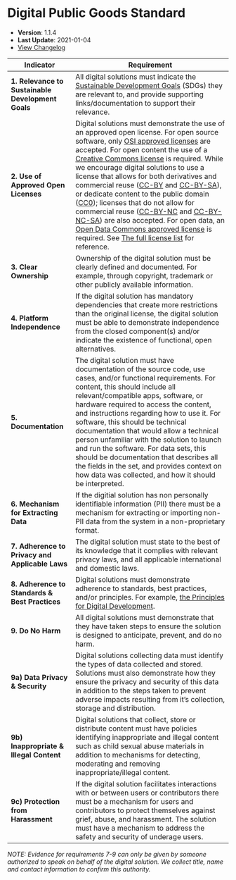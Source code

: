 # Digital Public Goods Standard

- **Version**: 1.1.4
- **Last Update**: 2021-01-04
- [View Changelog](https://github.com/DPGAlliance/DPG-Standard/blob/master/CHANGELOG.md)

Indicator | Requirement
--- | ---
**1. Relevance to Sustainable Development Goals** | All digital solutions must indicate the [Sustainable Development Goals](https://sdgs.un.org/goals) (SDGs) they are relevant to, and provide supporting links/documentation to support their relevance.
**2. Use of Approved Open Licenses** | Digital solutions must demonstrate the use of an approved open license. For open source software, only [OSI approved licenses](https://opensource.org/licenses) are accepted. For open content the use of a [Creative Commons license](https://creativecommons.org/licenses/) is required. While we encourage digital solutions to use a license that allows for both derivatives and commercial reuse ([CC-BY](https://creativecommons.org/licenses/by/4.0/) and [CC-BY-SA](https://creativecommons.org/licenses/by-sa/4.0/)), or dedicate content to the public domain ([CC0](https://creativecommons.org/choose/zero/)); licenses that do not allow for commercial reuse ([CC-BY-NC](https://creativecommons.org/licenses/by-nc/4.0/) and [CC-BY-NC-SA](https://creativecommons.org/licenses/by-nc-sa/4.0/)) are also accepted. For open data, an [Open Data Commons approved license](https://opendefinition.org/licenses/) is required. See [The full license list](https://github.com/unicef/publicgoods-candidates/blob/master/docs/licenses.md) for reference.
**3. Clear Ownership** | Ownership of the digital solution must be clearly defined and documented. For example, through copyright, trademark or other publicly available information.
**4. Platform Independence** | If the digital solution has mandatory dependencies that create more restrictions than the original license, the digital solution must be able to demonstrate independence from the closed component(s) and/or indicate the existence of functional, open alternatives.
**5. Documentation** | The digital solution must have documentation of the source code, use cases, and/or functional requirements. For content, this should include all relevant/compatible apps, software, or hardware required to access the content, and instructions regarding how to use it. For software, this should be technical documentation that would allow a technical person unfamiliar with the solution to launch and run the software. For data sets, this should be documentation that describes all the fields in the set, and provides context on how data was collected, and how it should be interpreted.
**6. Mechanism for Extracting Data** | If the digitial solution has non personally identifiable information (PII) there must be a mechanism for extracting or importing non-PII data from the system in a non-proprietary format.
**7. Adherence to Privacy and Applicable Laws** | The digital solution must state to the best of its knowledge that it complies with relevant privacy laws, and all applicable international and domestic laws.
**8. Adherence to Standards & Best Practices** | Digital solutions must demonstrate adherence to standards, best practices, and/or principles. For example, [the Principles for Digital Development](https://digitalprinciples.org/principles/).
**9. Do No Harm** | All digital solutions must demonstrate that they have taken steps to ensure the solution is designed to anticipate, prevent, and do no harm.
**9a) Data Privacy & Security** | Digital solutions collecting data must identify the types of data collected and stored. Solutions must also demonstrate how they ensure the privacy and security of this data in addition to the steps taken to prevent adverse impacts resulting from it’s collection, storage and distribution.
**9b) Inappropriate & Illegal Content** | Digital solutions that collect, store or distribute content must have policies identifying inappropriate and illegal content such as child sexual abuse materials in addition to mechanisms for detecting, moderating and removing inappropriate/illegal content.
**9c) Protection from Harassment** | If the digital solution facilitates interactions with or between users or contributors there must be a mechanism for users and contributors to protect themselves against grief, abuse, and harassment. The solution must have a mechanism to address the safety and security of underage users. 

_NOTE: Evidence for requirements 7-9 can only be given by someone authorized to speak on behalf of the digital solution. We collect title, name and contact information to confirm this authority._
